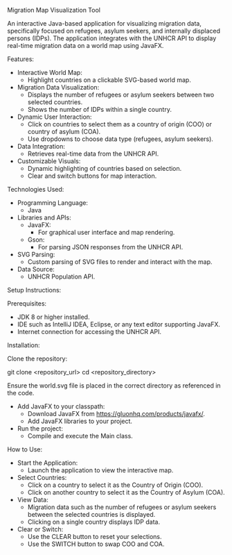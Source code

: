 Migration Map Visualization Tool


An interactive Java-based application for visualizing migration data, 
specifically focused on refugees, asylum seekers, and internally displaced 
persons (IDPs). The application integrates with the UNHCR API to display 
real-time migration data on a world map using JavaFX.

Features:

- Interactive World Map: 
  - Highlight countries on a clickable SVG-based world map.
- Migration Data Visualization:
  - Displays the number of refugees or asylum seekers between two selected countries.
  - Shows the number of IDPs within a single country.
- Dynamic User Interaction:
  - Click on countries to select them as a country of origin (COO) or country of asylum (COA).
  - Use dropdowns to choose data type (refugees, asylum seekers).
- Data Integration: 
  - Retrieves real-time data from the UNHCR API.
- Customizable Visuals:
  - Dynamic highlighting of countries based on selection.
  - Clear and switch buttons for map interaction.
 


Technologies Used:

- Programming Language: 
  - Java
- Libraries and APIs:
  - JavaFX:
    - For graphical user interface and map rendering.
  - Gson:
    - For parsing JSON responses from the UNHCR API.
- SVG Parsing:
  - Custom parsing of SVG files to render and interact with the map.
- Data Source:
  - UNHCR Population API.
 


Setup Instructions:


Prerequisites:

- JDK 8 or higher installed.
- IDE such as IntelliJ IDEA, Eclipse, or any text editor supporting JavaFX.
- Internet connection for accessing the UNHCR API.

  
Installation:

Clone the repository:

git clone <repository_url>
cd <repository_directory>

Ensure the world.svg file is placed in the correct directory as referenced in the code.

- Add JavaFX to your classpath:
  - Download JavaFX from https://gluonhq.com/products/javafx/.
  - Add JavaFX libraries to your project.
- Run the project:
  - Compile and execute the Main class.



How to Use:

- Start the Application:
  - Launch the application to view the interactive map.
- Select Countries:
  - Click on a country to select it as the Country of Origin (COO).
  - Click on another country to select it as the Country of Asylum (COA).
- View Data:
  - Migration data such as the number of refugees or asylum seekers between the selected countries is displayed.
  - Clicking on a single country displays IDP data.
- Clear or Switch:
  - Use the CLEAR button to reset your selections.
  - Use the SWITCH button to swap COO and COA.

